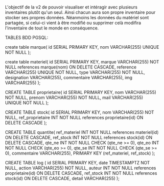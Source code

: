 L'objectif de la v2 de pouvoir visualiser et intéragir avec plusieurs inventaires plutôt qu'un seul.
Ainsi chacun aura son propre inventaire pour stocker ses propres données.
Néanmoins les données du matériel sont partagée, si celui-ci vient à être modifié ou supprimer celà modifira l'inventaire de tout le monde en conséquence.

TABLES BDD PGSQL:

create table marque(
id SERIAL PRIMARY KEY,
nom VARCHAR(255) UNIQUE NOT NULL
);

create table materiel(
id SERIAL PRIMARY KEY,
marque VARCHAR(255) NOT NULL references marque(nom) ON DELETE CASCADE,
reference VARCHAR(255) UNIQUE NOT NULL,
type VARCHAR(255) NOT NULL,
designation VARCHAR(255),
commentaire VARCHAR(255),
img VARCHAR(255)
);

CREATE TABLE proprietaire(
id SERIAL PRIMARY KEY,
nom VARCHAR(255) NOT NULL,
prenom VARCHAR(255) NOT NULL,
mail VARCHAR(255) UNIQUE NOT NULL
);

CREATE TABLE stock(
id SERIAL PRIMARY KEY,
nom VARCHAR(255) NOT NULL,
ref_proprietaire INT NOT NULL references proprietaire(id) ON DELETE CASCADE
);

CREATE TABLE quantite(
ref_materiel INT NOT NULL references materiel(id) ON DELETE CASCADE,
ref_stock INT NOT NULL references stock(id) ON DELETE CASCADE,
qte_ne INT NOT NULL CHECK (qte_ne >= 0),
qte_eo INT NOT NULL CHECK (qte_eo >= 0),
qte_se INT NOT NULL CHECK (qte_se >= 0),
commentaire VARCHAR(255),
PRIMARY KEY (ref_materiel, ref_stock)
);

CREATE TABLE log (
id SERIAL PRIMARY KEY,
date TIMESTAMPTZ NOT NULL,
action VARCHAR(255) NOT NULL,
auteur INT NOT NULL references proprietaire(id) ON DELETE CASCADE,
ref_stock INT NOT NULL references stock(id) ON DELETE CASCADE,
detail VARCHAR(255)
);
